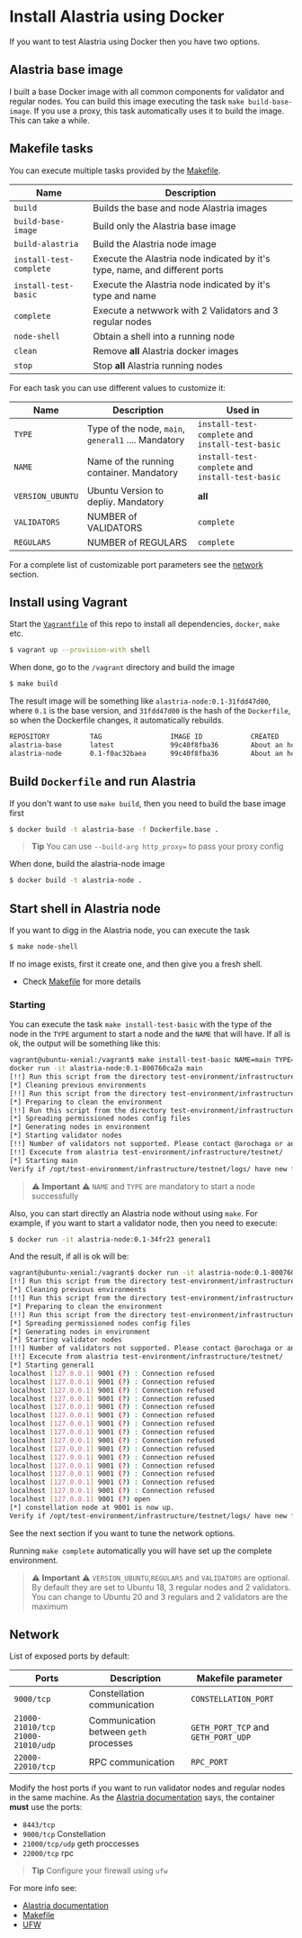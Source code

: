 # Install Alastria using Docker
If you want to test Alastria using Docker then you have two options.

## Alastria base image
I built a base Docker image with all common components for validator and regular nodes. You can build this image
executing the task `make build-base-image`. If you use a proxy, this task automatically uses it to build the image.
This can take a while.

## Makefile tasks
You can execute multiple tasks provided by the [Makefile](Makefile).

| **Name**                	| **Description**                                                              	|
|-------------------------	|------------------------------------------------------------------------------	|
| `build`                 	| Builds the base and node Alastria images                                     	|
| `build-base-image`      	| Build only the Alastria base image                                           	|
| `build-alastria`        	| Build the Alastria node image                                                	|
| `install-test-complete` 	| Execute the Alastria node indicated by it's type, name, and different ports 	|
| `install-test-basic`    	| Execute the Alastria node indicated by it's type and name                    	|
| `complete`            	| Execute a netwwork with 2 Validators and 3 regular nodes                   	|
| `node-shell`            	| Obtain a shell into a running node                                           	|
| `clean`                   | Remove **all** Alastria docker images                                         |
| `stop`                    | Stop **all** Alastria running nodes                                           |

For each task you can use different values to customize it:

| **Name** 	            | **Description**                                     	| **Used in**                                      	|
|--------------------	|-----------------------------------------------------	|--------------------------------------------------	|
| `TYPE`   	            | Type of the node, `main`, `general1` .... Mandatory 	| `install-test-complete` and `install-test-basic` 	|
| `NAME`   	            | Name of the running container. Mandatory            	| `install-test-complete` and `install-test-basic` 	|
| `VERSION_UBUNTU`   	| Ubuntu Version to depliy. Mandatory                  	|                       **all**                   	|
| `VALIDATORS`      	| NUMBER of VALIDATORS                               	|  `complete`                                     	|
| `REGULARS   `      	| NUMBER of REGULARS                                	|  `complete`                                     	|

For a complete list of customizable port parameters see the [network](#network) section.


## Install using Vagrant
Start the [`Vagrantfile`](Vagrantfile) of this repo to install all dependencies, `docker`, `make` etc.

```bash
$ vagrant up --provision-with shell
```
When done, go to the `/vagrant` directory and build the image

```bash
$ make build
```
The result image will be something like `alastria-node:0.1-31fdd47d00`, where `0.1` is the base version, and `31fdd47d00` is the
hash of the `Dockerfile`, so when the Dockerfile changes, it automatically rebuilds.

```bash
REPOSITORY          TAG                 IMAGE ID            CREATED             SIZE
alastria-base       latest              99c40f8fba36        About an hour ago   1.97GB
alastria-node       0.1-f0ac32baea      99c40f8fba36        About an hour ago   1.97GB
```

## Build `Dockerfile` and run Alastria
If you don't want to use `make build`, then you need to build the base image first

```bash
$ docker build -t alastria-base -f Dockerfile.base .
```
> **Tip** You can use `--build-arg http_proxy=` to pass your proxy config 

When done, build the alastria-node image
```bash
$ docker build -t alastria-node .
```

## Start shell in Alastria node
If you want to digg in the Alastria node, you can execute the task
```bash
$ make node-shell
```
If no image exists, first it create one, and then give you a fresh shell.
* Check [Makefile](Makefile) for more details

### Starting
You can execute the task `make install-test-basic` with the type of the node in the `TYPE` argument to start a node and the `NAME` that will have. If all is ok, the output will be something like this:
```bash
vagrant@ubuntu-xenial:/vagrant$ make install-test-basic NAME=main TYPE=main
docker run -it alastria-node:0.1-800760ca2a main
[!!] Run this script from the directory test-environment/infrastructure/testnet/
[*] Cleaning previous environments
[!!] Run this script from the directory test-environment/infrastructure/testnet
[*] Preparing to clean the environment
[!!] Run this script from the directory test-environment/infrastructure/testnet/
[*] Spreading permissioned nodes config files
[*] Generating nodes in environment
[*] Starting validator nodes
[!!] Number of validators not supported. Please contact @arochaga or any Alastria member for support
[!!] Excecute from alastria test-environment/infrastructure/testnet/
[*] Starting main
Verify if /opt/test-environment/infrastructure/testnet/logs/ have new files.
```
> :warning: **Important** :warning: `NAME` and `TYPE` are mandatory to start a node successfully

Also, you can start directly an Alastria node without using `make`. For example, if you want to start a validator node, then you need to execute:

```bash
$ docker run -it alastria-node:0.1-34fr23 general1
```
And the result, if all is ok will be:

```bash
vagrant@ubuntu-xenial:/vagrant$ docker run -it alastria-node:0.1-800760ca2a general1
[!!] Run this script from the directory test-environment/infrastructure/testnet/
[*] Cleaning previous environments
[!!] Run this script from the directory test-environment/infrastructure/testnet
[*] Preparing to clean the environment
[!!] Run this script from the directory test-environment/infrastructure/testnet/
[*] Spreading permissioned nodes config files
[*] Generating nodes in environment
[*] Starting validator nodes
[!!] Number of validators not supported. Please contact @arochaga or any Alastria member for support
[!!] Excecute from alastria test-environment/infrastructure/testnet/
[*] Starting general1
localhost [127.0.0.1] 9001 (?) : Connection refused
localhost [127.0.0.1] 9001 (?) : Connection refused
localhost [127.0.0.1] 9001 (?) : Connection refused
localhost [127.0.0.1] 9001 (?) : Connection refused
localhost [127.0.0.1] 9001 (?) : Connection refused
localhost [127.0.0.1] 9001 (?) : Connection refused
localhost [127.0.0.1] 9001 (?) : Connection refused
localhost [127.0.0.1] 9001 (?) : Connection refused
localhost [127.0.0.1] 9001 (?) : Connection refused
localhost [127.0.0.1] 9001 (?) : Connection refused
localhost [127.0.0.1] 9001 (?) : Connection refused
localhost [127.0.0.1] 9001 (?) : Connection refused
localhost [127.0.0.1] 9001 (?) : Connection refused
localhost [127.0.0.1] 9001 (?) : Connection refused
localhost [127.0.0.1] 9001 (?) : Connection refused
localhost [127.0.0.1] 9001 (?) open
[*] constellation node at 9001 is now up.
Verify if /opt/test-environment/infrastructure/testnet/logs/ have new files.
```
See the next section if you want to tune the network options.

Running ```make complete``` automatically you will have set up the complete environment. 
> :warning: **Important** :warning: `VERSION_UBUNTU`,`REGULARS` and `VALIDATORS` are optional. By default they are set to Ubuntu 18, 3 regular nodes and 2 validators. You can change to Ubuntu 20 and 3 regulars and 2 validators are the maximum

## Network
List of exposed ports by default:


| **Ports**                            	| **Description**                          	| **Makefile parameter**               	|
|--------------------------------------	|------------------------------------------	|--------------------------------------	|
| `9000/tcp`                           	| Constellation communication              	| `CONSTELLATION_PORT`                 	|
| `21000-21010/tcp`  `21000-21010/udp` 	| Communication between `geth`  processes  	| `GETH_PORT_TCP`  and `GETH_PORT_UDP` 	|
| `22000-22010/tcp`                    	| RPC communication                        	| `RPC_PORT`                           	|

Modify the host ports if you want to run validator nodes and regular nodes in the same machine. As the [Alastria documentation](https://github.com/alastria/alastria-node#requisitos-del-sistema) says, the container **must** use
the ports:
* `8443/tcp`
* `9000/tcp` Constellation
* `21000/tcp/udp` geth proccesses
* `22000/tcp` rpc
> **Tip** Configure your firewall using `ufw`

For more info see:
* [Alastria documentation](https://github.com/alastria/alastria-node#requisitos-del-sistema)
* [Makefile](Makefile)
* [UFW](https://help.ubuntu.com/community/UFW)
